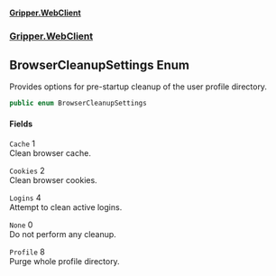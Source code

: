 #### [Gripper.WebClient](index 'index')
### [Gripper.WebClient](Gripper_WebClient 'Gripper.WebClient')
## BrowserCleanupSettings Enum
Provides options for pre-startup cleanup of the user profile directory.  
```csharp
public enum BrowserCleanupSettings

```
#### Fields
<a name='Gripper_WebClient_BrowserCleanupSettings_Cache'></a>
`Cache` 1  
Clean browser cache.  
  
<a name='Gripper_WebClient_BrowserCleanupSettings_Cookies'></a>
`Cookies` 2  
Clean browser cookies.  
  
<a name='Gripper_WebClient_BrowserCleanupSettings_Logins'></a>
`Logins` 4  
Attempt to clean active logins.  
  
<a name='Gripper_WebClient_BrowserCleanupSettings_None'></a>
`None` 0  
Do not perform any cleanup.  
  
<a name='Gripper_WebClient_BrowserCleanupSettings_Profile'></a>
`Profile` 8  
Purge whole profile directory.  
  
